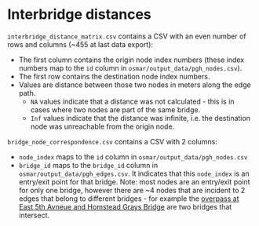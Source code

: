 # Interbridge distances

`interbridge_distance_matrix.csv` contains a CSV with an even number of rows and columns (~455 at last data export):
- The first column contains the origin node index numbers (these index numbers map to the `id` column in `osmar/output_data/pgh_nodes.csv`). 
- The first row contains the destination node index numbers. 
- Values are distance between those two nodes in meters along the edge path. 
    - `NA` values indicate that a distance was not calculated - this is in cases where two nodes are part of the same bridge. 
    - `Inf` values indicate that the distance was infinite, i.e. the destination node was unreachable from the origin node.
    
`bridge_node_correspondence.csv` contains a CSV with 2 columns:
- `node_index` maps to the `id` column in `osmar/output_data/pgh_nodes.csv`
- `bridge_id` maps to the `bridge_id` column in `osmar/output_data/pgh_edges.csv`. It indicates that this `node_index` is an entry/exit point for that bridge. Note: most nodes are an entry/exit point for only one bridge, however there are ~4 nodes that are incident to 2 edges that belong to different bridges - for example the [overpass at East 5th Avneue and Homstead Grays Bridge](https://www.openstreetmap.org/relation/9340973) are two bridges that intersect.
